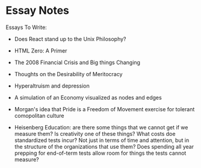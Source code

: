 # Essay Notes

Essays To Write:
- Does React stand up to the Unix Philosophy?
- HTML Zero: A Primer
- The 2008 Financial Crisis and Big things Changing
- Thoughts on the Desirability of Meritocracy
- Hyperaltruism and depression
- A simulation of an Economy visualized as nodes and edges
- Morgan's idea that Pride is a Freedom of Movement exercise for tolerant comopolitan culture

- Heisenberg Education: are there some things that we cannot get if we measure them? Is creativity one of these things? What costs doe standardized tests incur? Not just in terms of time and attention, but in the structure of the organizations that use them? Does spending all year prepping for end-of-term tests allow room for things the tests cannot measure?
